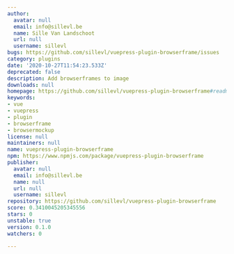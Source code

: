 ```yaml
---
author:
  avatar: null
  email: info@sillevl.be
  name: Sille Van Landschoot
  url: null
  username: sillevl
bugs: https://github.com/sillevl/vuepress-plugin-browserframe/issues
category: plugins
date: '2020-10-27T11:54:23.533Z'
deprecated: false
description: Add browserframes to image
downloads: null
homepage: https://github.com/sillevl/vuepress-plugin-browserframe#readme
keywords:
- vue
- vuepress
- plugin
- browserframe
- browsermockup
license: null
maintainers: null
name: vuepress-plugin-browserframe
npm: https://www.npmjs.com/package/vuepress-plugin-browserframe
publisher:
  avatar: null
  email: info@sillevl.be
  name: null
  url: null
  username: sillevl
repository: https://github.com/sillevl/vuepress-plugin-browserframe
score: 0.3410045205345556
stars: 0
unstable: true
version: 0.1.0
watchers: 0

---
```


